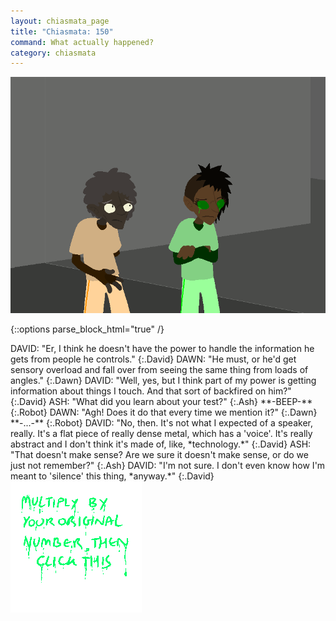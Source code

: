 ```yaml
---
layout: chiasmata_page
title: "Chiasmata: 150"
command: What actually happened?
category: chiasmata
---
```


![150](/chiasmata/images/narrative/149.png)

{::options parse_block_html="true" /}
<div class="dialogue">
DAVID: "Er, I think he doesn't have the power to handle the information he gets from people he controls." 
{:.David}
DAWN: "He must, or he'd get sensory overload and fall over from seeing the same thing from loads of angles." 
{:.Dawn}
DAVID: "Well, yes, but I think part of my power is getting information about things I touch. And that sort of backfired on him?" 
{:.David}
ASH: "What did you learn about your test?" 
{:.Ash}
**-BEEP-** 
{:.Robot}
DAWN: "Agh! Does it do that every time we mention it?" 
{:.Dawn}
**-...-** 
{:.Robot}
DAVID: "No, then. It's not what I expected of a speaker, really. It's a flat piece of really dense metal, which has a 'voice'. It's really abstract and I don't think it's made of, like, *technology.*" 
{:.David}
ASH: "That doesn't make sense? Are we sure it doesn't make sense, or do we just not remember?" 
{:.Ash}
DAVID: "I'm not sure. I don't even know how I'm meant to 'silence' this thing, *anyway.*" 
{:.David}
</div>

<div class="secret_04">
<a href="https://forest-the-ask-viewer.tumblr.com"><img src="/chiasmata/images/etc/clue_04.png"></a>
</div>

